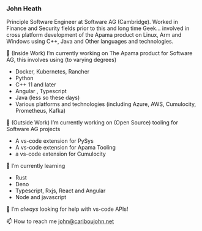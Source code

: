 ### John Heath 

Principle Software Engineer at Software AG (Cambridge). Worked in Finance and Security fields prior to this and long time Geek... involved in cross platform development of the Apama product on Linux, Arm and Windows using C++, Java and Other languages and technologies.

🔭 (Inside Work) I’m currently working on The Apama product for Software AG, this involves using (to varying degrees)

* Docker, Kubernetes, Rancher
* Python
* C++ 11 and later 
* Angular , Typescript 
* Java (less so these days)
* Various platforms and technologies (including Azure, AWS, Cumulocity, Prometheus, Kafka)


🔭 (Outside Work) I’m currently working on (Open Source) tooling for Software AG projects 

* A vs-code extension for PySys 
* A vs-code extension for Apama Tooling
* a vs-code extension for Cumulocity 

🌱 I’m currently learning  

* Rust
* Deno
* Typescript, Rxjs, React and Angular
* Node and javascript

🤔 I’m *always* looking for help with vs-code APIs!

📫 How to reach me john@cariboujohn.net


<!--
**CaribouJohn/CaribouJohn** is a ✨ _special_ ✨ repository because its `README.md` (this file) appears on your GitHub profile.

Here are some ideas to get you started:

- 🔭 I’m currently working on ...
- 🌱 I’m currently learning ...
- 👯 I’m looking to collaborate on ...
- 🤔 I’m looking for help with ...
- 💬 Ask me about ...
- 📫 How to reach me: ...
- 😄 Pronouns: ...
- ⚡ Fun fact: ...
-->

